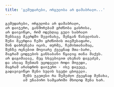 ```yaml
---
title: 'გემუდარები, ორგულობა არ დამაბრალო...'
---
```


    გემუდარები, ორგულობა არ დამაბრალო,
    არ დაიჯერო, განშორებამ გრძნობა გასრისა,
    არ დაივიწყო, რომ ოდესღაც გული საბრალო
    შენსავე მკერდში შევინახე, შენგან წასვლისას.
    შენი მკერდია ჩემი გრძნობის თავშესაფარი,
    შინ დაბრუნება იცის, თურმე, ჩემისთანამაც,
    შენზე ოცნებით მოვიარე ქვეყნად მთა-ბარი,
    მაგრამ ცოდვების განსაბანი წყალიც თანა მაქვს.
    არ დაგიმალავ, მეც სხვებივით ლხენას დავეძებ,
    და ახლაც შენთან უცოდველი როდი მოვედი,
    მაგრამ არასდროს დაიჯერო - ისე დავეცე,
    გადავივიწყო შენი სულის სვეტი ცხოველი.
            შენს უკეთესი რა შემეძლო ქვეყნად მენახა,
            ამ უნაპირო სამყაროში მხოლოდ შენა ხარ.
